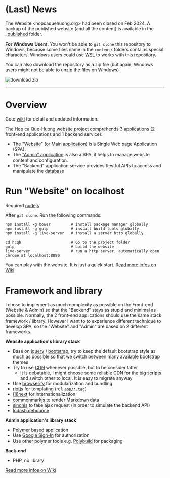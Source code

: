 # (Last) News

The Website <hopcaquehuong.org> had been closed on Feb 2024. A backup of the published website (and all the content) is available in the [_published](_published) folder.

**For Windows Users**: You won't be able to `git clone` this repository to Windows, because some files name in the `content/` folders contains special characters. Windows users could use [WSL](https://learn.microsoft.com/en-us/windows/wsl/install) to works with this repository.

You can also download the repository as a zip file (but again, Windows users might not be able to unzip the files on Windows)

![download zip](https://github.com/duongphuhiep/hcqh/assets/1638594/30a89892-bd98-4eb1-a586-9e84d488891d)

---

# Overview

Goto [wiki](https://github.com/duongphuhiep/hcqh/wiki) for detail and updated information.

The Hop ca Que-Huong website project comprehends 3 applications (2 front-end applications and 1 backend service):
 
 * The ["Website" (or Main application)](http://hopcaquehuong.org/) is a Single Web page Application (SPA). 
 * The ["Admin" application](http://hopcaquehuong.org/admin/) is also a SPA, it helps to manage website content and configuration.
 * The "Backend" application service provides Restful APIs to access and manipulate the [database](https://github.com/duongphuhiep/hcqh/wiki/Database)

# Run "Website" on localhost

Required [nodejs](https://nodejs.org/en/)

After `git clone`. Run the following commands:

    npm install -g bower         # install package manager globally
    npm install -g gulp          # install build tools globally
    npm install -g live-server   # install a server http globally
    
    cd hcqh                      # Go to the project folder
    gulp                         # build the website
    live-server                  # run a http server, automatically open Chrome at localhost:8080

You can play with the website. It is just a quick start. [Read more infos on Wiki](https://github.com/duongphuhiep/hcqh/wiki/Local-installation)

# Framework and library
  
I chose to implement as much complexity as possible on the Front-end (Website & Admin) so that the "Backend" stays as stupid and minimal as possible. Normally, the 2 front-end applications should use the same stack framework / library. However I want to to experience different technique to develop SPA, so the "Website" and "Admin" are based on 2 different frameworks. 
     
**Website application's library stack**
 
 * Base on [jquery](http://jquery.com/) / [bootstrap](http://getbootstrap.com/), try to keep the default bootstrap style as much as possible so that we switch between many available bootstrap themes
 * Try to use [CDN](http://htmlcheats.com/cdn-2/6-reasons-use-cdn/) whenever possible, but to be consider latter 
    * It is debatable, I might choose some reliable CDN for the big scripts and switch other to local. It is easy to migrate anyway 
 * Use [browserify](http://browserify.org/) for modularization and bundling
 * [riotjs](http://riotjs.com/) for templating (ref. [`app/*.tag`](app))
 * [i18next](http://i18next.com/) for internationalization
 * [commonmarkjs](https://github.com/jgm/commonmark.js) to render Markdown data
 * [sinonjs](http://sinonjs.org/docs/#server) to fake ajax request (in order to simulate the backend API)
 * [lodash.debounce](https://lodash.com/docs#debounce)

**Admin application's library stack**

 * [Polymer](https://www.polymer-project.org/1.0/) based application 
 * Use [Google Sign-In](https://developers.google.com/identity/) for authorization
 * Use other polymer tools e.g. [Polybuild](https://github.com/PolymerLabs/polybuild) for packaging

**Back-end**
 
 * PHP, no library 
 
[Read more infos on Wiki](https://github.com/duongphuhiep/hcqh/wiki)
